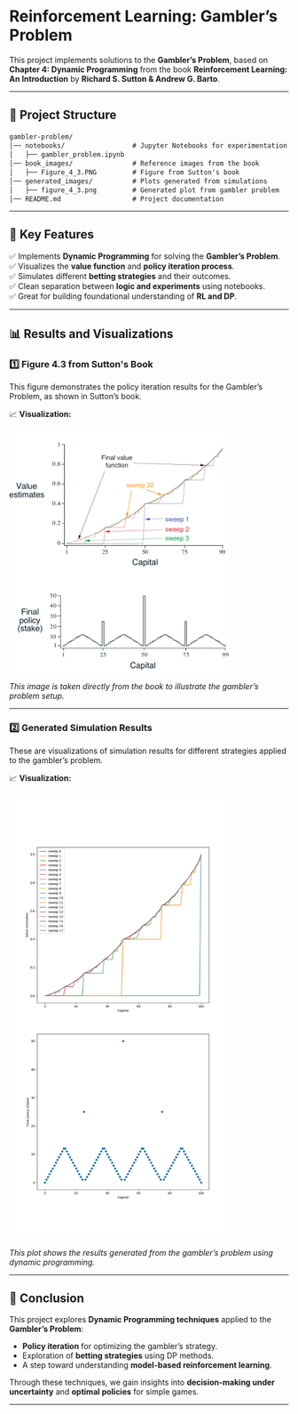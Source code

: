 # **Reinforcement Learning: Gambler’s Problem**

This project implements solutions to the **Gambler’s Problem**, based on **Chapter 4: Dynamic Programming** from the book **Reinforcement Learning: An Introduction** by **Richard S. Sutton & Andrew G. Barto**.


---

## **📂 Project Structure**
```
gambler-problem/
│── notebooks/                 # Jupyter Notebooks for experimentation
│   ├── gambler_problem.ipynb  
│── book_images/               # Reference images from the book
│   ├── Figure_4_3.PNG         # Figure from Sutton's book
│── generated_images/          # Plots generated from simulations
│   ├── figure_4_3.png         # Generated plot from gambler problem
│── README.md                  # Project documentation
```


---

## 📌 Key Features  
✅ Implements **Dynamic Programming** for solving the **Gambler’s Problem**.  
✅ Visualizes the **value function** and **policy iteration process**.  
✅ Simulates different **betting strategies** and their outcomes.  
✅ Clean separation between **logic and experiments** using notebooks.  
✅ Great for building foundational understanding of **RL and DP**.

---

## 📊 Results and Visualizations

### 1️⃣ Figure 4.3 from Sutton's Book  
This figure demonstrates the policy iteration results for the Gambler’s Problem, as shown in Sutton’s book.

📈 **Visualization:**

<img src="book_images/Figure_4_3.PNG" alt="Figure 4.3" width="400"/>

_This image is taken directly from the book to illustrate the gambler’s problem setup._

---

### 2️⃣ Generated Simulation Results  
These are visualizations of simulation results for different strategies applied to the gambler’s problem.

📈 **Visualization:**

<img src="generated_images/figure_4_3.png" alt="Figure 4.3" width="400"/>

_This plot shows the results generated from the gambler’s problem using dynamic programming._

---

## 📢 Conclusion

This project explores **Dynamic Programming techniques** applied to the **Gambler’s Problem**:

- **Policy iteration** for optimizing the gambler’s strategy.  
- Exploration of **betting strategies** using DP methods.  
- A step toward understanding **model-based reinforcement learning**.

Through these techniques, we gain insights into **decision-making under uncertainty** and **optimal policies** for simple games.

---
